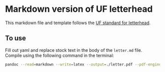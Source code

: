 # Markdown version of UF letterhead

This markdown file and template follows the [UF standard for
letterhead](http://identity.ufl.edu/stationery/). 

## To use

Fill out yaml and replace stock text in the body of the `letter.md`
file. Compile using the following command in the terminal:

``` bash
pandoc --read=markdown --write=latex --output=./letter.pdf --pdf-engine=xelatex --template=letter_template.tex
```

